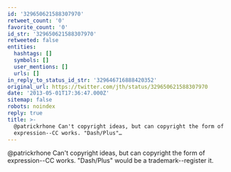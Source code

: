 ```yaml
---
id: '329650621588307970'
retweet_count: '0'
favorite_count: '0'
id_str: '329650621588307970'
retweeted: false
entities:
  hashtags: []
  symbols: []
  user_mentions: []
  urls: []
in_reply_to_status_id_str: '329646716888420352'
original_url: https://twitter.com/jth/status/329650621588307970
date: '2013-05-01T17:36:47.000Z'
sitemap: false
robots: noindex
reply: true
title: >-
  @patrickrhone Can't copyright ideas, but can copyright the form of
  expression--CC works. "Dash/Plus"…
---
```


@patrickrhone Can't copyright ideas, but can copyright the form of expression--CC works. "Dash/Plus" would be a trademark--register it.